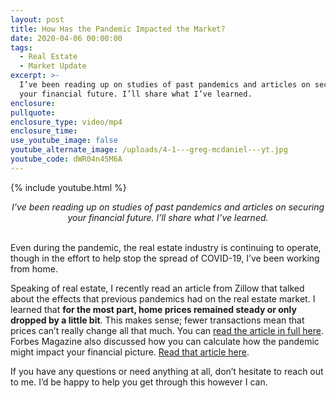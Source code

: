 ```yaml
---
layout: post
title: How Has the Pandemic Impacted the Market?
date: 2020-04-06 00:00:00
tags:
  - Real Estate
  - Market Update
excerpt: >-
  I’ve been reading up on studies of past pandemics and articles on securing
  your financial future. I’ll share what I’ve learned.
enclosure:
pullquote:
enclosure_type: video/mp4
enclosure_time:
use_youtube_image: false
youtube_alternate_image: /uploads/4-1---greg-mcdaniel---yt.jpg
youtube_code: dWR04n45M6A
---
```


{% include youtube.html %}

<center><em>I’ve been reading up on studies of past pandemics and articles on securing your financial future. I’ll share what I’ve learned.</em></center>

<br>Even during the pandemic, the real estate industry is continuing to operate, though in the effort to help stop the spread of COVID-19, I’ve been working from home.

Speaking of real estate, I recently read an article from Zillow that talked about the effects that previous pandemics had on the real estate market. I learned that **for the most part, home prices remained steady or only dropped by a little bit**. This makes sense; fewer transactions mean that prices can’t really change all that much. You can <u><a target="_blank" href="https://www.zillow.com/research/pandemic-literature-review-26643/">read the article in full here</a></u>. Forbes Magazine also discussed how you can calculate how the pandemic might impact your financial picture. <u><a target="_blank" href="https://www.forbes.com/sites/advisor/2020/03/22/your-money-and-coronavirus-a-financial-protection-guide/#1c6fdab9306a">Read that article here</a></u>.

If you have any questions or need anything at all, don’t hesitate to reach out to me. I’d be happy to help you get through this however I can.